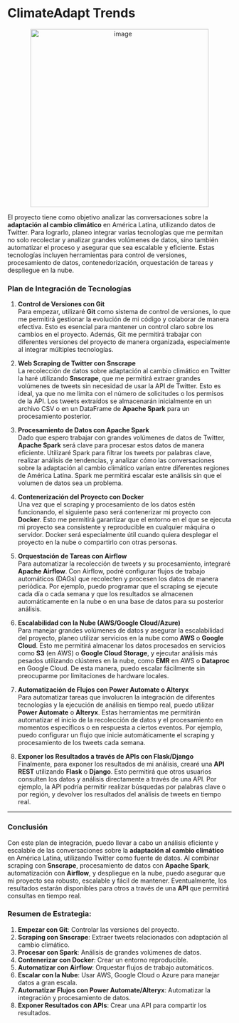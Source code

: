 # ClimateAdapt Trends

<p align="center">
  <img src="https://github.com/user-attachments/assets/8681cbef-83d0-4357-b2f2-338a49c3d9f6" alt="image" width="400"/>
</p>

El proyecto tiene como objetivo analizar las conversaciones sobre la **adaptación al cambio climático** en América Latina, utilizando datos de Twitter. Para lograrlo, planeo integrar varias tecnologías que me permitan no solo recolectar y analizar grandes volúmenes de datos, sino también automatizar el proceso y asegurar que sea escalable y eficiente. Estas tecnologías incluyen herramientas para control de versiones, procesamiento de datos, contenedorización, orquestación de tareas y despliegue en la nube.

### **Plan de Integración de Tecnologías**

1. **Control de Versiones con Git**  
   Para empezar, utilizaré **Git** como sistema de control de versiones, lo que me permitirá gestionar la evolución de mi código y colaborar de manera efectiva. Esto es esencial para mantener un control claro sobre los cambios en el proyecto. Además, Git me permitirá trabajar con diferentes versiones del proyecto de manera organizada, especialmente al integrar múltiples tecnologías.

2. **Web Scraping de Twitter con Snscrape**  
   La recolección de datos sobre adaptación al cambio climático en Twitter la haré utilizando **Snscrape**, que me permitirá extraer grandes volúmenes de tweets sin necesidad de usar la API de Twitter. Esto es ideal, ya que no me limita con el número de solicitudes o los permisos de la API. Los tweets extraídos se almacenarán inicialmente en un archivo CSV o en un DataFrame de **Apache Spark** para un procesamiento posterior.

3. **Procesamiento de Datos con Apache Spark**  
   Dado que espero trabajar con grandes volúmenes de datos de Twitter, **Apache Spark** será clave para procesar estos datos de manera eficiente. Utilizaré Spark para filtrar los tweets por palabras clave, realizar análisis de tendencias, y analizar cómo las conversaciones sobre la adaptación al cambio climático varían entre diferentes regiones de América Latina. Spark me permitirá escalar este análisis sin que el volumen de datos sea un problema.

4. **Contenerización del Proyecto con Docker**  
   Una vez que el scraping y procesamiento de los datos estén funcionando, el siguiente paso será contenerizar mi proyecto con **Docker**. Esto me permitirá garantizar que el entorno en el que se ejecuta mi proyecto sea consistente y reproducible en cualquier máquina o servidor. Docker será especialmente útil cuando quiera desplegar el proyecto en la nube o compartirlo con otras personas.

5. **Orquestación de Tareas con Airflow**  
   Para automatizar la recolección de tweets y su procesamiento, integraré **Apache Airflow**. Con Airflow, podré configurar flujos de trabajo automáticos (DAGs) que recolecten y procesen los datos de manera periódica. Por ejemplo, puedo programar que el scraping se ejecute cada día o cada semana y que los resultados se almacenen automáticamente en la nube o en una base de datos para su posterior análisis.

6. **Escalabilidad con la Nube (AWS/Google Cloud/Azure)**  
   Para manejar grandes volúmenes de datos y asegurar la escalabilidad del proyecto, planeo utilizar servicios en la nube como **AWS** o **Google Cloud**. Esto me permitirá almacenar los datos procesados en servicios como **S3** (en AWS) o **Google Cloud Storage**, y ejecutar análisis más pesados utilizando clústeres en la nube, como **EMR** en AWS o **Dataproc** en Google Cloud. De esta manera, puedo escalar fácilmente sin preocuparme por limitaciones de hardware locales.

7. **Automatización de Flujos con Power Automate o Alteryx**  
   Para automatizar tareas que involucren la integración de diferentes tecnologías y la ejecución de análisis en tiempo real, puedo utilizar **Power Automate** o **Alteryx**. Estas herramientas me permitirán automatizar el inicio de la recolección de datos y el procesamiento en momentos específicos o en respuesta a ciertos eventos. Por ejemplo, puedo configurar un flujo que inicie automáticamente el scraping y procesamiento de los tweets cada semana.

8. **Exponer los Resultados a través de APIs con Flask/Django**  
   Finalmente, para exponer los resultados de mi análisis, crearé una **API REST** utilizando **Flask** o **Django**. Esto permitirá que otros usuarios consulten los datos y análisis directamente a través de una API. Por ejemplo, la API podría permitir realizar búsquedas por palabras clave o por región, y devolver los resultados del análisis de tweets en tiempo real.

---

### **Conclusión**

Con este plan de integración, puedo llevar a cabo un análisis eficiente y escalable de las conversaciones sobre la **adaptación al cambio climático** en América Latina, utilizando Twitter como fuente de datos. Al combinar scraping con **Snscrape**, procesamiento de datos con **Apache Spark**, automatización con **Airflow**, y despliegue en la nube, puedo asegurar que mi proyecto sea robusto, escalable y fácil de mantener. Eventualmente, los resultados estarán disponibles para otros a través de una **API** que permitirá consultas en tiempo real.


### **Resumen de Estrategia:**

1. **Empezar con Git**: Controlar las versiones del proyecto.
2. **Scraping con Snscrape**: Extraer tweets relacionados con adaptación al cambio climático.
3. **Procesar con Spark**: Análisis de grandes volúmenes de datos.
4. **Contenerizar con Docker**: Crear un entorno reproducible.
5. **Automatizar con Airflow**: Orquestar flujos de trabajo automáticos.
6. **Escalar con la Nube**: Usar AWS, Google Cloud o Azure para manejar datos a gran escala.
7. **Automatizar Flujos con Power Automate/Alteryx**: Automatizar la integración y procesamiento de datos.
8. **Exponer Resultados con APIs**: Crear una API para compartir los resultados.

